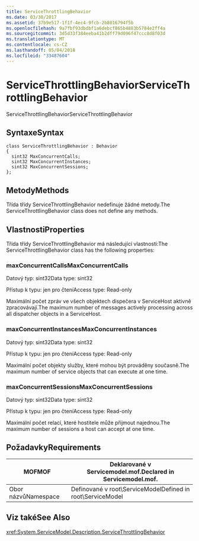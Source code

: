 ```yaml
---
title: ServiceThrottlingBehavior
ms.date: 03/30/2017
ms.assetid: 37b9e517-1f1f-4ec4-9fcb-2b8016794f5b
ms.openlocfilehash: 9a7fbf93dbdbf1a6debcf865b4883b5784e2ff4a
ms.sourcegitcommit: 3d5d33f384eeba41b2dff79d096f47ccc8d8f03d
ms.translationtype: MT
ms.contentlocale: cs-CZ
ms.lasthandoff: 05/04/2018
ms.locfileid: "33487604"
---
```

# <a name="servicethrottlingbehavior"></a><span data-ttu-id="37273-102">ServiceThrottlingBehavior</span><span class="sxs-lookup"><span data-stu-id="37273-102">ServiceThrottlingBehavior</span></span>
<span data-ttu-id="37273-103">ServiceThrottlingBehavior</span><span class="sxs-lookup"><span data-stu-id="37273-103">ServiceThrottlingBehavior</span></span>  
  
## <a name="syntax"></a><span data-ttu-id="37273-104">Syntaxe</span><span class="sxs-lookup"><span data-stu-id="37273-104">Syntax</span></span>  
  
```  
class ServiceThrottlingBehavior : Behavior  
{  
  sint32 MaxConcurrentCalls;  
  sint32 MaxConcurrentInstances;  
  sint32 MaxConcurrentSessions;  
};  
```  
  
## <a name="methods"></a><span data-ttu-id="37273-105">Metody</span><span class="sxs-lookup"><span data-stu-id="37273-105">Methods</span></span>  
 <span data-ttu-id="37273-106">Třída třídy ServiceThrottlingBehavior nedefinuje žádné metody.</span><span class="sxs-lookup"><span data-stu-id="37273-106">The ServiceThrottlingBehavior class does not define any methods.</span></span>  
  
## <a name="properties"></a><span data-ttu-id="37273-107">Vlastnosti</span><span class="sxs-lookup"><span data-stu-id="37273-107">Properties</span></span>  
 <span data-ttu-id="37273-108">Třída třídy ServiceThrottlingBehavior má následující vlastnosti:</span><span class="sxs-lookup"><span data-stu-id="37273-108">The ServiceThrottlingBehavior class has the following properties:</span></span>  
  
### <a name="maxconcurrentcalls"></a><span data-ttu-id="37273-109">maxConcurrentCalls</span><span class="sxs-lookup"><span data-stu-id="37273-109">MaxConcurrentCalls</span></span>  
 <span data-ttu-id="37273-110">Datový typ: sint32</span><span class="sxs-lookup"><span data-stu-id="37273-110">Data type: sint32</span></span>  
  
 <span data-ttu-id="37273-111">Přístup k typu: jen pro čtení</span><span class="sxs-lookup"><span data-stu-id="37273-111">Access type: Read-only</span></span>  
  
 <span data-ttu-id="37273-112">Maximální počet zpráv ve všech objektech dispečera v ServiceHost aktivně zpracovávají.</span><span class="sxs-lookup"><span data-stu-id="37273-112">The maximum number of messages actively processing across all dispatcher objects in a ServiceHost.</span></span>  
  
### <a name="maxconcurrentinstances"></a><span data-ttu-id="37273-113">maxConcurrentInstances</span><span class="sxs-lookup"><span data-stu-id="37273-113">MaxConcurrentInstances</span></span>  
 <span data-ttu-id="37273-114">Datový typ: sint32</span><span class="sxs-lookup"><span data-stu-id="37273-114">Data type: sint32</span></span>  
  
 <span data-ttu-id="37273-115">Přístup k typu: jen pro čtení</span><span class="sxs-lookup"><span data-stu-id="37273-115">Access type: Read-only</span></span>  
  
 <span data-ttu-id="37273-116">Maximální počet objekty služby, které mohou být prováděny současně.</span><span class="sxs-lookup"><span data-stu-id="37273-116">The maximum number of service objects that can execute at one time.</span></span>  
  
### <a name="maxconcurrentsessions"></a><span data-ttu-id="37273-117">maxConcurrentSessions</span><span class="sxs-lookup"><span data-stu-id="37273-117">MaxConcurrentSessions</span></span>  
 <span data-ttu-id="37273-118">Datový typ: sint32</span><span class="sxs-lookup"><span data-stu-id="37273-118">Data type: sint32</span></span>  
  
 <span data-ttu-id="37273-119">Přístup k typu: jen pro čtení</span><span class="sxs-lookup"><span data-stu-id="37273-119">Access type: Read-only</span></span>  
  
 <span data-ttu-id="37273-120">Maximální počet relací, které hostitele může přijmout najednou.</span><span class="sxs-lookup"><span data-stu-id="37273-120">The maximum number of sessions a host can accept at one time.</span></span>  
  
## <a name="requirements"></a><span data-ttu-id="37273-121">Požadavky</span><span class="sxs-lookup"><span data-stu-id="37273-121">Requirements</span></span>  
  
|<span data-ttu-id="37273-122">MOF</span><span class="sxs-lookup"><span data-stu-id="37273-122">MOF</span></span>|<span data-ttu-id="37273-123">Deklarované v Servicemodel.mof.</span><span class="sxs-lookup"><span data-stu-id="37273-123">Declared in Servicemodel.mof.</span></span>|  
|---------|-----------------------------------|  
|<span data-ttu-id="37273-124">Obor názvů</span><span class="sxs-lookup"><span data-stu-id="37273-124">Namespace</span></span>|<span data-ttu-id="37273-125">Definované v root\ServiceModel</span><span class="sxs-lookup"><span data-stu-id="37273-125">Defined in root\ServiceModel</span></span>|  
  
## <a name="see-also"></a><span data-ttu-id="37273-126">Viz také</span><span class="sxs-lookup"><span data-stu-id="37273-126">See Also</span></span>  
 <xref:System.ServiceModel.Description.ServiceThrottlingBehavior>
